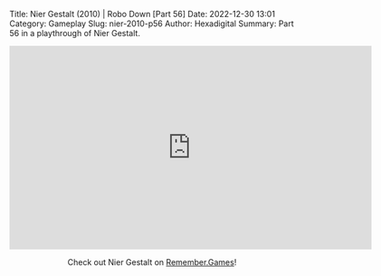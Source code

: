 Title: Nier Gestalt (2010) | Robo Down [Part 56]
Date: 2022-12-30 13:01
Category: Gameplay
Slug: nier-2010-p56
Author: Hexadigital
Summary: Part 56 in a playthrough of Nier Gestalt.

<center><iframe src="https://www.youtube.com/embed/uGb-Rk3YbQQ?feature=oembed" allow="accelerometer; autoplay; encrypted-media; gyroscope; picture-in-picture" width="640" height="360" frameborder="0"></iframe>

Check out Nier Gestalt on [Remember.Games](https://remember.games/game/2307/nier/)!</center>

